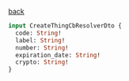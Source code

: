 [back](../../tableOfContent.md)


```graphql
input CreateThingCbResolverDto {
  code: String!
  label: String!
  number: String!
  expiration_date: String!
  crypto: String!
}
```
